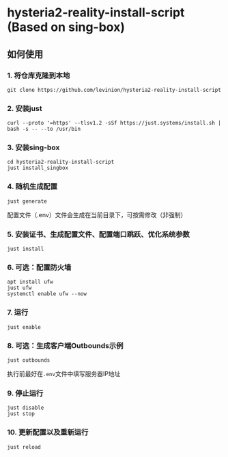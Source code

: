 # hysteria2-reality-install-script (Based on sing-box)



## 如何使用



### 1. 将仓库克隆到本地

```shell
git clone https://github.com/levinion/hysteria2-reality-install-script
```



### 2. 安装just

```shell
curl --proto '=https' --tlsv1.2 -sSf https://just.systems/install.sh | bash -s -- --to /usr/bin
```



### 3. 安装sing-box

```shell
cd hysteria2-reality-install-script
just install_singbox
```



### 4. 随机生成配置

```shell
just generate
```

配置文件（.env）文件会生成在当前目录下，可按需修改（非强制）



### 5. 安装证书、生成配置文件、配置端口跳跃、优化系统参数

```shell
just install
```



### 6. 可选：配置防火墙

```shell
apt install ufw
just ufw
systemctl enable ufw --now
```



### 7. 运行

```shell
just enable
```



### 8. 可选：生成客户端Outbounds示例

```shell
just outbounds
```

执行前最好在`.env`文件中填写服务器IP地址



### 9. 停止运行

```shell
just disable
just stop
```



### 10. 更新配置以及重新运行

```shell	
just reload
```
